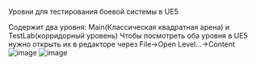 Уровни для тестирования боевой системы в UE5

Содержит два уровня: Main(Классическая квадратная арена) и TestLab(корридорный уровень)
Чтобы посмотреть оба уровня в UE5 нужно открыть их в редакторе через File->Open Level...->Content
![image](https://github.com/BornToCodeStudio/game_UE_BornToCode/assets/34120307/34537417-75a1-4428-9722-49546072b1b2)
![image](https://github.com/BornToCodeStudio/game_UE_BornToCode/assets/34120307/662f6f28-ffc2-4ecb-9e3a-497359364706)

